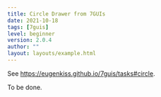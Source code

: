 ```yaml
---
title: Circle Drawer from 7GUIs
date: 2021-10-18
tags: [7guis]
level: beginner
version: 2.0.4
author: ""
layout: layouts/example.html
---
```


See <https://eugenkiss.github.io/7guis/tasks#circle>.

To be done.

